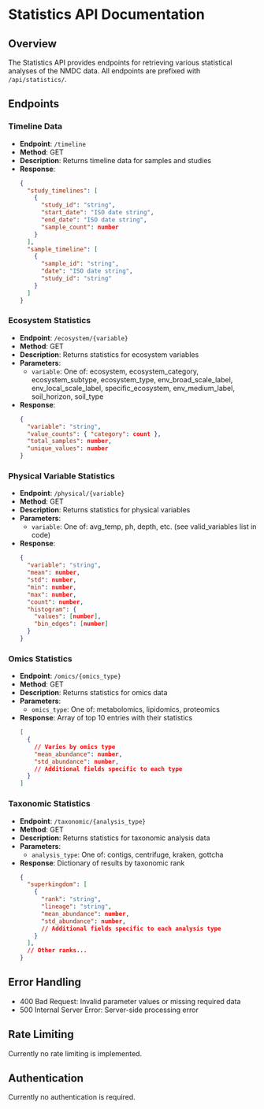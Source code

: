 # Statistics API Documentation

## Overview
The Statistics API provides endpoints for retrieving various statistical analyses of the NMDC data. All endpoints are prefixed with `/api/statistics/`.

## Endpoints

### Timeline Data
- **Endpoint**: `/timeline`
- **Method**: GET
- **Description**: Returns timeline data for samples and studies
- **Response**: 
  ```json
  {
    "study_timelines": [
      {
        "study_id": "string",
        "start_date": "ISO date string",
        "end_date": "ISO date string",
        "sample_count": number
      }
    ],
    "sample_timeline": [
      {
        "sample_id": "string",
        "date": "ISO date string",
        "study_id": "string"
      }
    ]
  }
  ```

### Ecosystem Statistics
- **Endpoint**: `/ecosystem/{variable}`
- **Method**: GET
- **Description**: Returns statistics for ecosystem variables
- **Parameters**:
  - `variable`: One of: ecosystem, ecosystem_category, ecosystem_subtype, ecosystem_type, env_broad_scale_label, env_local_scale_label, specific_ecosystem, env_medium_label, soil_horizon, soil_type
- **Response**:
  ```json
  {
    "variable": "string",
    "value_counts": { "category": count },
    "total_samples": number,
    "unique_values": number
  }
  ```

### Physical Variable Statistics
- **Endpoint**: `/physical/{variable}`
- **Method**: GET
- **Description**: Returns statistics for physical variables
- **Parameters**:
  - `variable`: One of: avg_temp, ph, depth, etc. (see valid_variables list in code)
- **Response**:
  ```json
  {
    "variable": "string",
    "mean": number,
    "std": number,
    "min": number,
    "max": number,
    "count": number,
    "histogram": {
      "values": [number],
      "bin_edges": [number]
    }
  }
  ```

### Omics Statistics
- **Endpoint**: `/omics/{omics_type}`
- **Method**: GET
- **Description**: Returns statistics for omics data
- **Parameters**:
  - `omics_type`: One of: metabolomics, lipidomics, proteomics
- **Response**: Array of top 10 entries with their statistics
  ```json
  [
    {
      // Varies by omics type
      "mean_abundance": number,
      "std_abundance": number,
      // Additional fields specific to each type
    }
  ]
  ```

### Taxonomic Statistics
- **Endpoint**: `/taxonomic/{analysis_type}`
- **Method**: GET
- **Description**: Returns statistics for taxonomic analysis data
- **Parameters**:
  - `analysis_type`: One of: contigs, centrifuge, kraken, gottcha
- **Response**: Dictionary of results by taxonomic rank
  ```json
  {
    "superkingdom": [
      {
        "rank": "string",
        "lineage": "string",
        "mean_abundance": number,
        "std_abundance": number,
        // Additional fields specific to each analysis type
      }
    ],
    // Other ranks...
  }
  ```

## Error Handling
- 400 Bad Request: Invalid parameter values or missing required data
- 500 Internal Server Error: Server-side processing error

## Rate Limiting
Currently no rate limiting is implemented.

## Authentication
Currently no authentication is required. 